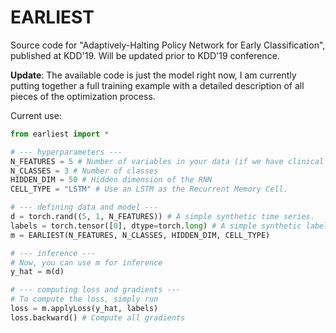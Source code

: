 # EARLIEST
Source code for "Adaptively-Halting Policy Network for Early Classification", published at KDD'19.
Will be updated prior to KDD'19 conference.

**Update**: The available code is just the model right now, I am currently putting together a full training example with a detailed description of all pieces of the optimization process.

Current use:
```python
from earliest import *

# --- hyperparameters ---
N_FEATURES = 5 # Number of variables in your data (if we have clinical time series recording both heart rate and blood pressure, this would be a 2-dimensional time series, regardless of the number of timesteps)
N_CLASSES = 3 # Number of classes
HIDDEN_DIM = 50 # Hidden dimension of the RNN
CELL_TYPE = "LSTM" # Use an LSTM as the Recurrent Memory Cell.

# --- defining data and model ---
d = torch.rand((5, 1, N_FEATURES)) # A simple synthetic time series.
labels = torch.tensor([0], dtype=torch.long) # A simple synthetic label.
m = EARLIEST(N_FEATURES, N_CLASSES, HIDDEN_DIM, CELL_TYPE)

# --- inference ---
# Now, you can use m for inference
y_hat = m(d)

# --- computing loss and gradients ---
# To compute the loss, simply run
loss = m.applyLoss(y_hat, labels)
loss.backward() # Compute all gradients
```

